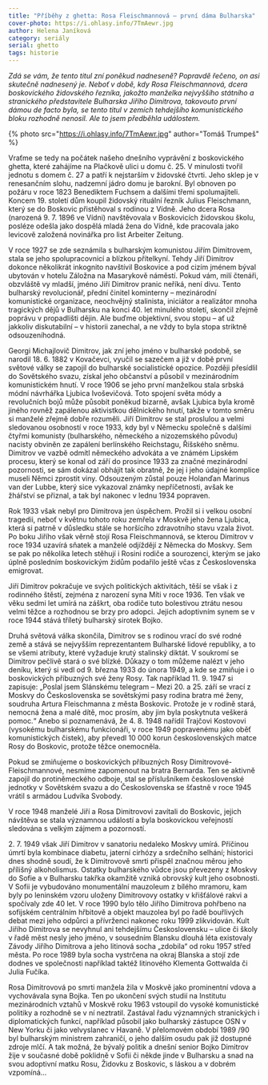 ```yaml
---
title: "Příběhy z ghetta: Rosa Fleischmannová – první dáma Bulharska"
cover-photo: https://i.ohlasy.info/7TmAewr.jpg
author: Helena Janíková
category: seriály
serial: ghetto
tags: historie
---
```


*Zdá se vám, že tento titul zní poněkud nadneseně? Popravdě řečeno, on asi skutečně nadnesený je. Neboť v době, kdy Rosa Fleischmannová, dcera boskovického židovského řezníka, jakožto manželka nejvyššího státního a stranického představitele Bulharska Jiřího Dimitrova, takovouto první dámou de facto byla, se tento titul v zemích tehdejšího komunistického bloku rozhodně nenosil. Ale to jsem předběhla událostem.*

{% photo src="https://i.ohlasy.info/7TmAewr.jpg" author="Tomáš Trumpeš" %}

Vraťme se tedy na počátek našeho dnešního vyprávění z boskovického ghetta, které zahájíme na Plačkově ulici u domu č. 25. V minulosti tvořil jednotu s domem č. 27 a patří k nejstarším v židovské čtvrti. Jeho sklep je v renesančním slohu, nadzemní jádro domu je barokní. Byl obnoven po požáru v roce 1823 Benediktem Fuchsem a dalšími třemi spolumajiteli. Koncem 19. století dům koupil židovský rituální řezník Julius Fleischmann, který se do Boskovic přistěhoval s rodinou z Vídně. Jeho dcera Rosa (narozená 9. 7. 1896 ve Vídni) navštěvovala v Boskovicích židovskou školu, posléze odešla jako dospělá mladá žena do Vídně, kde pracovala jako levicově založená novinářka pro list Arbeiter Zeitung.

V roce 1927 se zde seznámila s bulharským komunistou Jiřím Dimitrovem, stala se jeho spolupracovnicí a blízkou přítelkyní. Tehdy Jiří Dimitrov dokonce několikrát inkognito navštívil Boskovice a pod cizím jménem býval ubytován v hotelu Záložna na Masarykově náměstí. Pokud vám, milí čtenáři, obzvláště vy mladší, jméno Jiří Dimitrov pranic neříká, není divu. Tento bulharský revolucionář, přední činitel kominterny – mezinárodní komunistické organizace, neochvějný stalinista, iniciátor a realizátor mnoha tragických dějů v Bulharsku na konci 40. let minulého století, skončil zřejmě poprávu v propadlišti dějin. Ale buďme objektivní, svou stopu – ať už jakkoliv diskutabilní – v historii zanechal, a ne vždy to byla stopa striktně odsouzeníhodná.

Georgi Michajlovič Dimitrov, jak zní jeho jméno v bulharské podobě, se narodil 18. 6. 1882 v Kovačevci, vyučil se sazečem a již v době první světové války se zapojil do bulharské socialistické opozice. Později přesídlil do Sovětského svazu, získal jeho občanství a působil v mezinárodním komunistickém hnutí. V roce 1906 se jeho první manželkou stala srbská módní návrhářka Ljubica Ivoševičová. Toto spojení světa módy a revolučních bojů může působit poněkud bizarně, avšak Ljubica byla kromě jiného rovněž zapálenou aktivistkou dělnického hnutí, takže v tomto směru si manželé zřejmě dobře rozuměli. Jiří Dimitrov se stal proslulou a velmi sledovanou osobností v roce 1933, kdy byl v Německu společně s dalšími čtyřmi komunisty (bulharského, německého a nizozemského původu) nacisty obviněn ze zapálení berlínského Reichstagu, Říšského sněmu. Dimitrov ve vazbě odmítl německého advokáta a ve známém Lipském procesu, který se konal od září do prosince 1933 za značné mezinárodní pozornosti, se sám dokázal obhájit tak obratně, že jej i jeho údajné komplice museli Němci zprostit viny. Odsouzeným zůstal pouze Holanďan Marinus van der Lubbe, který sice vykazoval známky nepříčetnosti, avšak ke žhářství se přiznal, a tak byl nakonec v lednu 1934 popraven. 

Rok 1933 však nebyl pro Dimitrova jen úspěchem. Prožil si i velkou osobní tragedii, neboť v květnu tohoto roku zemřela v Moskvě jeho žena Ljubica, která si patrně v důsledku stále se horšícího zdravotního stavu vzala život. Po boku Jiřího však věrně stojí Rosa Fleischmannová, se kterou Dimitrov v roce 1934 uzavírá sňatek a manželé odjíždějí z Německa do Moskvy. Sem se pak po několika letech stěhují i Rosini rodiče a sourozenci, kterým se jako úplně posledním boskovickým židům podařilo ještě včas z Československa emigrovat.

Jiří Dimitrov pokračuje ve svých politických aktivitách, těší se však i z rodinného štěstí, zejména z narození syna Míti v roce 1936. Ten však ve věku sedmi let umírá na záškrt, oba rodiče tuto bolestivou ztrátu nesou velmi těžce a rozhodnou se brzy pro adopci. Jejich adoptivním synem se v roce 1944 stává tříletý bulharský sirotek Bojko.

Druhá světová válka skončila, Dimitrov se s rodinou vrací do své rodné země a stává se nejvyšším reprezentantem Bulharské lidové republiky, a to se všemi atributy, které vyžaduje krutý stalinský diktát. V soukromí se Dimitrov pečlivě stará o své blízké. Důkazy o tom můžeme nalézt v jeho deníku, který si vedl od 9. března 1933 do února 1949, a kde se zmiňuje i o boskovických příbuzných své ženy Rosy. Tak například 11. 9. 1947 si zapisuje: „Poslal jsem Slánskému telegram – Mezi 20. a 25. září se vrací z Moskvy do Československa se sovětskými pasy rodina bratra mé ženy, soudruha Artura Fleischmanna z města Boskovic. Protože je v rodině stará, nemocná žena a malé dítě, moc prosím, aby jim byla poskytnuta veškerá pomoc.“ Anebo si poznamenává, že 4. 8. 1948 nařídil Trajčovi Kostovovi (vysokému bulharskému funkcionáři, v roce 1949 popravenému jako oběť komunistických čistek), aby převedl 10 000 korun československých matce Rosy do Boskovic, protože těžce onemocněla.

Pokud se zmiňujeme o boskovických příbuzných Rosy Dimitrovové-Fleischmannové, nesmíme zapomenout na bratra Bernarda. Ten se aktivně zapojil do protiněmeckého odboje, stal se příslušníkem československé jednotky v Sovětském svazu a do Československa se šťastně v roce 1945 vrátil s armádou Ludvíka Svobody.

V roce 1948 manželé Jiří a Rosa Dimitrovovi zavítali do Boskovic, jejich návštěva se stala významnou událostí a byla boskovickou veřejností sledována s velkým zájmem a pozorností.

2\. 7. 1949 však Jiří Dimitrov v sanatoriu nedaleko Moskvy umírá. Příčinou úmrtí byla kombinace diabetu, jaterní cirhózy a srdečního selhání; historici dnes shodně soudí, že k Dimitrovově smrti přispěl značnou měrou jeho přílišný alkoholismus. Ostatky bulharského vůdce jsou převezeny z Moskvy do Sofie a v Bulharsku takřka okamžitě vzniká obrovský kult jeho osobnosti. V Sofii je vybudováno monumentální mauzoleum z bílého mramoru, kam byly po leninském vzoru uloženy Dimitrovovy ostatky v křišťálové rakvi a spočívaly zde 40 let. V roce 1990 bylo tělo Jiřího Dimitrova pohřbeno na sofijském centrálním hřbitově a objekt mauzolea byl po řadě bouřlivých debat mezi jeho odpůrci a přívrženci nakonec roku 1999 zlikvidován. Kult Jiřího Dimitrova se nevyhnul ani tehdejšímu Československu – ulice či školy v řadě měst nesly jeho jméno, v sousedním Blansku dlouhá léta existovaly Závody Jiřího Dimitrova a jeho litinová socha „zdobila“ od roku 1957 střed města. Po roce 1989 byla socha vystrčena na okraj Blanska a stojí zde dodnes ve společnosti například taktéž litinového Klementa Gottwalda či Julia Fučíka.

Rosa Dimitrovová po smrti manžela žila v Moskvě jako prominentní vdova a vychovávala syna Bojka. Ten po ukončení svých studií na Institutu mezinárodních vztahů v Moskvě roku 1963 vstoupil do vysoké komunistické politiky a rozhodně se v ní neztratil. Zastával řadu významných stranických i diplomatických funkcí, například působil jako bulharský zástupce OSN v New Yorku či jako velvyslanec v Havaně. V přelomovém období 1989 /90 byl bulharským ministrem zahraničí, o jeho dalším osudu pak již dostupné zdroje mlčí. A tak možná, že bývalý politik a dnešní senior Bojko Dimitrov žije v současné době poklidně v Sofii či někde jinde v Bulharsku a snad na svou adoptivní matku Rosu, Židovku z Boskovic, s láskou a v dobrém vzpomíná…
